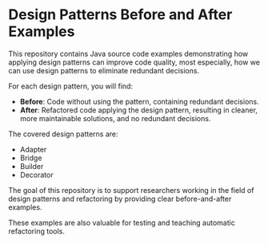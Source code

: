 # Design Patterns Before and After Examples

This repository contains Java source code examples demonstrating how applying design patterns can improve code quality, most especially, how we can use design patterns to eliminate redundant decisions.

For each design pattern, you will find:
- **Before**: Code without using the pattern, containing redundant decisions.
- **After**: Refactored code applying the design pattern, resulting in cleaner, more maintainable solutions, and no redundant decisions.

The covered design patterns are:
- Adapter
- Bridge
- Builder
- Decorator

The goal of this repository is to support researchers working in the field of design patterns and refactoring by providing clear before-and-after examples.

These examples are also valuable for testing and teaching automatic refactoring tools.
